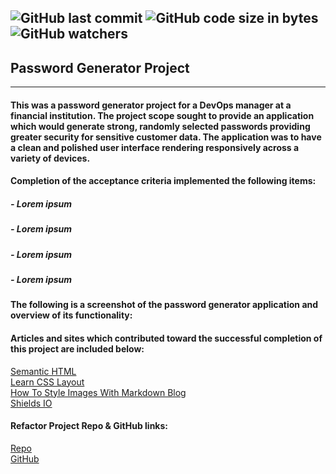 ![GitHub last commit](https://img.shields.io/github/last-commit/onomatopoetica/password-generator) ![GitHub code size in bytes](https://img.shields.io/github/languages/code-size/onomatopoetica/password-generator) ![GitHub watchers](https://img.shields.io/github/watchers/onomatopoetica/01-homework?label=Watch&style=social)
---

## Password Generator Project 

---

#### This was a password generator project for a DevOps manager at a financial institution. The project scope sought to provide an application which would generate strong, randomly selected passwords providing greater security for sensitive customer data. The application was to have a clean and polished user interface rendering responsively across a variety of devices. 

#### Completion of the acceptance criteria implemented the following items:
#####   - Lorem ipsum
#####   - Lorem ipsum
#####   - Lorem ipsum
#####   - Lorem ipsum

#### The following is a screenshot of the password generator application and overview of its functionality: <br>




#### Articles and sites which contributed toward the successful completion of this project are included below:

[Semantic HTML](https://www.pluralsight.com/guides/semantic-html)  <br>
[Learn CSS Layout](https://learnlayout.com/no-layout.html) <br>
[How To Style Images With Markdown Blog](https://www.xaprb.com/blog/how-to-style-images-with-markdown/) <br>
[Shields IO](https://shields.io/) <br>

#### Refactor Project Repo & GitHub links: <br>
[Repo](https://github.com/onomatopoetica/password-generator) <br>
[GitHub](https://onomatopoetica.github.io/password-generator/)

